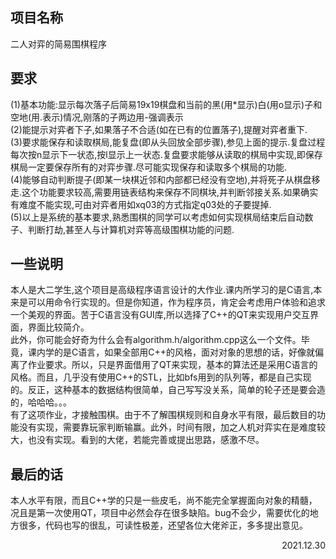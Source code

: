 ## 项目名称
  二人对弈的简易围棋程序  
  
## 要求
(1)基本功能:显示每次落子后简易19x19棋盘和当前的黑(用*显示)白(用o显示)子和空地(用.表示)情况,刚落的子两边用-强调表示  
(2)能提示对弈者下子,如果落子不合适(如在已有的位置落子),提醒对弈者重下.  
(3)要求能保存和读取棋局,能复盘(即从头回放全部步骤),参见上面的提示.复盘过程每次按n显示下一状态,按l显示上一状态.复盘要求能够从读取的棋局中实现,即保存棋局一定要保存所有的对弈步骤.尽可能实现保存和读取多个棋局的功能.  
(4)能够自动判断提子(即某一块棋近邻和内部都已经没有空地),并将死子从棋盘移走.这个功能要求较高,需要用链表结构来保存不同棋块,并判断邻接关系.如果确实有难度不能实现,可由对弈者用如xq03的方式指定q03处的子要提掉.  
(5)以上是系统的基本要求,熟悉围棋的同学可以考虑如何实现棋局结束后自动数子、判断打劫,甚至人与计算机对弈等高级围棋功能的问题.

## 一些说明
  本人是大二学生,这个项目是高级程序语言设计的大作业.课内所学习的是C语言,本来是可以用命令行实现的。但是你知道，作为程序员，肯定会考虑用户体验和追求一个美观的界面。苦于C语言没有GUI库,所以选择了C++的QT来实现用户交互界面，界面比较简介。  
  此外，你可能会好奇为什么会有algorithm.h/algorithm.cpp这么一个文件。毕竟，课内学的是C语言，如果全部用C++的风格，面对对象的思想的话，好像就偏离了作业要求。所以，只是界面借用了QT来实现，基本的算法还是采用C语言的风格。而且，几乎没有使用C++的STL，比如bfs用到的队列等，都是自己实现的。反正，这种基本的数据结构很简单，自己写写没关系，简单的轮子还是要会造的，哈哈哈。。。  
  有了这项作业，才接触围棋。由于不了解围棋规则和自身水平有限，最后数目的功能没有实现，需要靠玩家判断输赢。此外，时间有限，加之人机对弈实在是难度较大，也没有实现。看到的大佬，若能完善或提出思路，感激不尽。
  
## 最后的话
本人水平有限，而且C++学的只是一些皮毛，尚不能完全掌握面向对象的精髓，况且是第一次使用QT，项目中必然会存在很多缺陷。bug不会少，需要优化的地方很多，代码也写的很乱，可读性极差，还望各位大佬斧正，多多提出意见。

<p align="right">2021.12.30</p>
